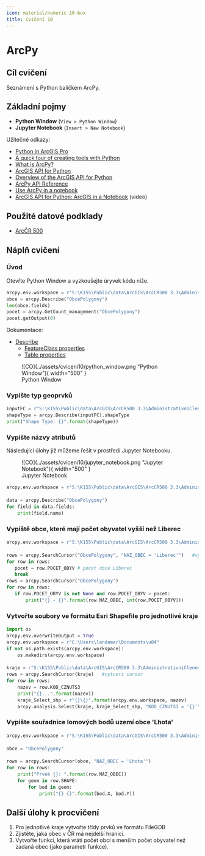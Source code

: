 ```yaml
---
icon: material/numeric-10-box
title: Cvičení 10
---
```


# ArcPy

## Cíl cvičení

Seznámení s Python balíčkem ArcPy.

## Základní pojmy

- **Python Window** (`View > Python Window`)
- **Jupyter Notebook** (`Insert > New Notebook`)

Užitečné odkazy:

* [Python in ArcGIS Pro](https://pro.arcgis.com/en/pro-app/arcpy/get-started/installing-python-for-arcgis-pro.htm)
* [A quick tour of creating tools with Python](https://pro.arcgis.com/en/pro-app/arcpy/geoprocessing_and_python/a-quick-tour-of-creating-tools-in-python.htm)
* [What is ArcPy?](https://pro.arcgis.com/en/pro-app/arcpy/get-started/what-is-arcpy-.htm)
* [ArcGIS API for Python](https://pro.arcgis.com/en/pro-app/arcpy/get-started/arcgis-api-for-python.htm)
* [Overview of the ArcGIS API for Python](https://developers.arcgis.com/python/guide/overview-of-the-arcgis-api-for-python/)
* [ArcPy API Reference](https://pro.arcgis.com/en/pro-app/arcpy/main/arcgis-pro-arcpy-reference.htm)
* [Use ArcPy in a notebook](https://doc.arcgis.com/en/arcgis-online/reference/use-arcpy-in-your-notebook.htm)
* [ArcGIS API for Python: ArcGIS in a Notebook](https://www.youtube.com/watch?v=FtuHFZUrrMc) (video)

## Použité datové podklady

- [ArcČR 500](../../data/#arccr-500)

## Náplň cvičení

### Úvod

Otevřte Python Window a vyzkoušejte úryvek kódu níže.

```py
arcpy.env.workspace = r"S:\K155\Public\data\ArcGIS\ArcCR500 3.3\AdministrativniCleneni_v13.gdb"
obce = arcpy.Describe("ObcePolygony")
len(obce.fields)
pocet = arcpy.GetCount_management("ObcePolygony")
pocet.getOutput(0)
```

Dokumentace:

- [Describe](https://pro.arcgis.com/en/pro-app/arcpy/data-access/describe.htm)
  - [FeatureClass properties](https://pro.arcgis.com/en/pro-app/arcpy/functions/featureclass-properties.htm)
  - [Table properties](https://pro.arcgis.com/en/pro-app/arcpy/functions/table-properties.htm)

<figure markdown>
![CO](../assets/cviceni10/python_window.png "Python Window"){ width="500" }
    <figcaption>Python Window</figcaption>
</figure>

### Vypište typ geoprvků

```py hl_lines="3"
inputFC = r"S:\K155\Public\data\ArcGIS\ArcCR500 3.3\AdministrativniCleneni_v13.gdb\ObcePolygony"
shapeType = arcpy.Describe(inputFC).shapeType
print("Shape Type: {}".format(shapeType))
```

### Vypište názvy atributů

Následující úlohy již můžeme řešit v prostředí Jupyter Notebooku.

<figure markdown>
![CO](../assets/cviceni10/jupyter_notebook.png "Jupyter Notebook"){ width="500" }
    <figcaption>Jupyter Notebook</figcaption>
</figure>

```py hl_lines="5"
arcpy.env.workspace = r"S:\K155\Public\data\ArcGIS\ArcCR500 3.3\AdministrativniCleneni_v13.gdb"
 
data = arcpy.Describe("ObcePolygony")   
for field in data.fields:
    print(field.name)
```

### Vypiště obce, které mají počet obyvatel vyšší než Liberec

```py hl_lines="10"
arcpy.env.workspace = r"S:\K155\Public\data\ArcGIS\ArcCR500 3.3\AdministrativniCleneni_v13.gdb"

rows = arcpy.SearchCursor("ObcePolygony", "NAZ_OBEC = 'Liberec'")   #vytvori cursor
for row in rows:
   pocet = row.POCET_OBYV # pocet obce Liberec
   break
rows = arcpy.SearchCursor("ObcePolygony")
for row in rows:
   if row.POCET_OBYV is not None and row.POCET_OBYV > pocet:
       print("{} - {}".format(row.NAZ_OBEC, int(row.POCET_OBYV)))
```

### Vytvořte soubory ve formátu Esri Shapefile pro jednotlivé kraje

```py hl_lines="13"
import os
arcpy.env.overwriteOutput = True
arcpy.env.workspace = r"C:\Users\landamar\Documents\u04"
if not os.path.exists(arcpy.env.workspace):
    os.makedirs(arcpy.env.workspace)

kraje = r"S:\K155\Public\data\ArcGIS\ArcCR500 3.3\AdministrativniCleneni_v13.gdb\KrajePolygony"
rows = arcpy.SearchCursor(kraje)   #vytvori cursor
for row in rows:
    nazev = row.KOD_CZNUTS3
    print("{}...".format(nazev))
    kraje_Select_shp = r"{}\{}".format(arcpy.env.workspace, nazev)
    arcpy.analysis.Select(kraje, kraje_Select_shp, "KOD_CZNUTS3 = '{}'".format(nazev))
```

### Vypište souřadnice lomových bodů uzemí obce 'Lhota'

```py hl_lines="10"
arcpy.env.workspace = r"S:\K155\Public\data\ArcGIS\ArcCR500 3.3\AdministrativniCleneni_v13.gdb"

obce = "ObcePolygony"

rows = arcpy.SearchCursor(obce, "NAZ_OBEC = 'Lhota'")
for row in rows:
    print("Prvek {}: ".format(row.NAZ_OBEC))
    for geom in row.SHAPE:
        for bod in geom:
            print("{} {}".format(bod.X, bod.Y))
```

## Další úlohy k procvičení

1. Pro jednotlivé kraje vytvořte třídy prvků ve formátu FileGDB
1. Zjistěte, jaká obec v ČR má nejdelší hranici.
1. Vytvořte funkci, která vrátí počet obcí s menším počet obyvatel než zadaná obec (jako parametr funkce).
